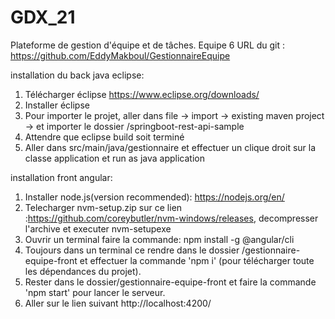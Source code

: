# GDX_21
Plateforme de gestion d'équipe et de tâches.
Equipe 6
URL du git : https://github.com/EddyMakboul/GestionnaireEquipe

installation du back java eclipse:
1. Télécharger éclipse https://www.eclipse.org/downloads/
2. Installer éclipse
3. Pour importer le projet, aller dans file -> import -> existing maven project -> et importer le dossier /springboot-rest-api-sample
4. Attendre que eclipse build soit terminé
5. Aller dans src/main/java/gestionnaire et effectuer un clique droit sur la classe application et run as java application

installation front angular:
1. Installer node.js(version recommended): https://nodejs.org/en/
2. Telecharger nvm-setup.zip sur ce lien :https://github.com/coreybutler/nvm-windows/releases, decompresser l'archive et executer nvm-setupexe
3. Ouvrir un terminal faire la commande: npm install -g @angular/cli
4. Toujours dans un terminal ce rendre dans le dossier /gestionnaire-equipe-front et effectuer la commande 'npm i' (pour télécharger toute les dépendances du projet).
5. Rester dans le dossier/gestionnaire-equipe-front et faire la commande 'npm start' pour lancer le serveur.
6. Aller sur le lien suivant http://localhost:4200/

